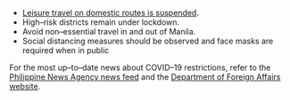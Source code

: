 - [Leisure travel on domestic routes is suspended](https://www.philippineairlines.com/en/ph/home/covid-19/reentryflights).
- High–risk districts remain under lockdown.
- Avoid non–essential travel in and out of Manila.
- Social distancing measures should be observed and face masks are required when in public

For the most up–to–date news about COVID–19 restrictions, refer to the [Philippine News Agency news feed](https://www.pna.gov.ph/categories/anti-covid-19-pandemic) and the [Department of Foreign Affairs website](https://www.dfa.gov.ph/).
